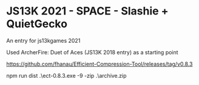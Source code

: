 # JS13K 2021 - SPACE - Slashie + QuietGecko

An entry for js13kgames 2021

Used ArcherFire: Duet of Aces (JS13K 2018 entry) as a starting point

https://github.com/fhanau/Efficient-Compression-Tool/releases/tag/v0.8.3

npm run dist
.\ect-0.8.3.exe -9 -zip .\archive.zip